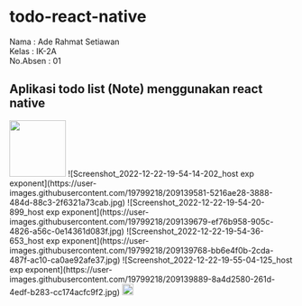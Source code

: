 # todo-react-native
Nama : Ade Rahmat Setiawan <br>
Kelas : IK-2A <br>
No.Absen : 01 <br>
## Aplikasi todo list (Note) menggunakan react native
<img src="https://user-images.githubusercontent.com/19799218/209139439-0b36c807-6673-4ff6-af9f-4d7af9c6e6da.jpg" width="100"/>
![Screenshot_2022-12-22-19-54-14-202_host exp exponent](https://user-images.githubusercontent.com/19799218/209139581-5216ae28-3888-484d-88c3-2f6321a73cab.jpg) 
![Screenshot_2022-12-22-19-54-20-899_host exp exponent](https://user-images.githubusercontent.com/19799218/209139679-ef76b958-905c-4826-a56c-0e14361d083f.jpg)
![Screenshot_2022-12-22-19-54-36-653_host exp exponent](https://user-images.githubusercontent.com/19799218/209139768-bb6e4f0b-2cda-487f-ac10-ca0ae92afe37.jpg)
![Screenshot_2022-12-22-19-55-04-125_host exp exponent](https://user-images.githubusercontent.com/19799218/209139889-8a4d2580-261d-4edf-b283-cc174acfc9f2.jpg)

<img src="https://user-images.githubusercontent.com/19799218/209140183-2709fe09-0651-4568-b35a-9364913a22f1.jpg" width="20"/>
